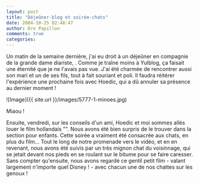 ```yaml
---
layout: post
title: "Déjeûner-blog et soirée-chats"
date: 2004-10-25 02:48:47
author: Dre Papillon
comments: true
categories: 
---
```



Un matin de la semaine dernière, j'ai eu droit à un déjeûner en compagnie de la grande dame diariste, .  Comme je traîne moins à Yulblog, ça faisait une éternité que je ne l'avais pas vue.  J'ai été charmée de rencontrer aussi son mari et un de ses fils, tout à fait souriant et poli.  Il faudra réitérer l'expérience une prochaine fois avec Hoedic, qui a dû annuler sa présence au dernier moment !

![Image]({{ site.url }}/images/5777-1-minoes.jpg)
<div class="photoattrib">Miaou !</div>



Ensuite, vendredi, sur les conseils d'un ami, Hoedic et moi sommes allés louer le film hollandais "".  Nous avons été bien surpris de le trouver dans la section pour enfants.  Cette soirée a vraiment été consacrée aux chats, en plus du film...  Tout le long de notre promenade vers le vidéo, et en en revenant, nous avons été suivis par un très mignon chat du voisinnage, qui se jetait devant nos pieds en se roulant sur le bitume pour se faire caresser.  Sans compter qu'ensuite, nous avons regardé ce gentil petit film - valant largement n'importe quel Disney ! - avec chacun une de nos chattes sur les genoux !
